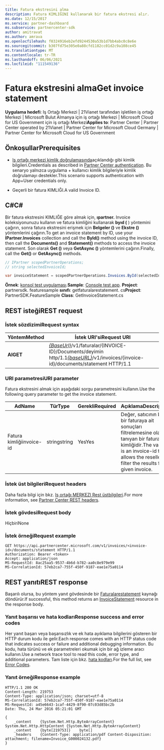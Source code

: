 ```yaml
---
title: Fatura ekstresini alma
description: Fatura KIMLIĞINI kullanarak bir fatura ekstresi alır.
ms.date: 12/15/2017
ms.service: partner-dashboard
ms.subservice: partnercenter-sdk
author: amitravat
ms.author: amrava
ms.openlocfilehash: f0324916eb2efd9244530a53b1d7bb4abc0c8e6e
ms.sourcegitcommit: b307fd75e305e0a88cfd1182cc01d2c9a108ce45
ms.translationtype: MT
ms.contentlocale: tr-TR
ms.lasthandoff: 06/06/2021
ms.locfileid: "111549136"
---
```

# <a name="get-invoice-statement"></a><span data-ttu-id="34087-103">Fatura ekstresini alma</span><span class="sxs-lookup"><span data-stu-id="34087-103">Get invoice statement</span></span>

<span data-ttu-id="34087-104">**Uygulama hedefi**: Iş Ortağı Merkezi | 21Vianet tarafından işletilen iş ortağı Merkezi | Microsoft Bulut Almanya için iş ortağı Merkezi | Microsoft Cloud for US Government için iş ortağı Merkezi</span><span class="sxs-lookup"><span data-stu-id="34087-104">**Applies to**: Partner Center | Partner Center operated by 21Vianet | Partner Center for Microsoft Cloud Germany | Partner Center for Microsoft Cloud for US Government</span></span>

## <a name="prerequisites"></a><span data-ttu-id="34087-105">Önkoşullar</span><span class="sxs-lookup"><span data-stu-id="34087-105">Prerequisites</span></span>

- <span data-ttu-id="34087-106">[Iş ortağı merkezi kimlik doğrulamasında](partner-center-authentication.md)açıklandığı gibi kimlik bilgileri.</span><span class="sxs-lookup"><span data-stu-id="34087-106">Credentials as described in [Partner Center authentication](partner-center-authentication.md).</span></span> <span data-ttu-id="34087-107">Bu senaryo yalnızca uygulama + kullanıcı kimlik bilgileriyle kimlik doğrulamayı destekler.</span><span class="sxs-lookup"><span data-stu-id="34087-107">This scenario supports authentication with App+User credentials only.</span></span>

- <span data-ttu-id="34087-108">Geçerli bir fatura KIMLIĞI.</span><span class="sxs-lookup"><span data-stu-id="34087-108">A valid Invoice ID.</span></span>

## <a name="c"></a><span data-ttu-id="34087-109">C\#</span><span class="sxs-lookup"><span data-stu-id="34087-109">C\#</span></span>

<span data-ttu-id="34087-110">Bir fatura ekstresini KIMLIĞE göre almak için, **ıpartner.** Invoice koleksiyonunuzu kullanın ve fatura kimliğini kullanarak **byıd (** ) yöntemini çağırın, sonra fatura ekstresini erişmek için **Belgeler ()** ve **Ekstre ()** yöntemlerini çağırın.</span><span class="sxs-lookup"><span data-stu-id="34087-110">To get an invoice statement by ID, use your **IPartner.Invoices** collection and call the **ById()** method using the invoice ID, then call the **Documents()** and **Statement()** methods to access the invoice statement.</span></span> <span data-ttu-id="34087-111">Son olarak **Get ()** veya **GetAsync ()** yöntemlerini çağırın.</span><span class="sxs-lookup"><span data-stu-id="34087-111">Finally, call the **Get()** or **GetAsync()** methods.</span></span>

``` csharp
// IPartner scopedPartnerOperations;
// string selectedInvoiceId;

var invoiceStatement = scopedPartnerOperations.Invoices.ById(selectedInvoiceId).Documents.Statement.Get();
```

<span data-ttu-id="34087-112">**Örnek**: [konsol test uygulaması](console-test-app.md).</span><span class="sxs-lookup"><span data-stu-id="34087-112">**Sample**: [Console test app](console-test-app.md).</span></span> <span data-ttu-id="34087-113">**Project**: partnersdk. featuresample **sınıfı**: getfaturalarestatement. cs</span><span class="sxs-lookup"><span data-stu-id="34087-113">**Project**: PartnerSDK.FeatureSample **Class**: GetInvoiceStatement.cs</span></span>

## <a name="rest-request"></a><span data-ttu-id="34087-114">REST isteği</span><span class="sxs-lookup"><span data-stu-id="34087-114">REST request</span></span>

### <a name="request-syntax"></a><span data-ttu-id="34087-115">İstek sözdizimi</span><span class="sxs-lookup"><span data-stu-id="34087-115">Request syntax</span></span>

| <span data-ttu-id="34087-116">Yöntem</span><span class="sxs-lookup"><span data-stu-id="34087-116">Method</span></span>  | <span data-ttu-id="34087-117">İstek URI'si</span><span class="sxs-lookup"><span data-stu-id="34087-117">Request URI</span></span>                                                                                       |
|---------|---------------------------------------------------------------------------------------------------|
| <span data-ttu-id="34087-118">**Al**</span><span class="sxs-lookup"><span data-stu-id="34087-118">**GET**</span></span> | <span data-ttu-id="34087-119">[*{BaseUrl}*](partner-center-rest-urls.md)/v1/faturalar/{INVOICE-ID}/Documents/deyimin http/1.1</span><span class="sxs-lookup"><span data-stu-id="34087-119">[*{baseURL}*](partner-center-rest-urls.md)/v1/invoices/{invoice-id}/documents/statement HTTP/1.1</span></span>  |

### <a name="uri-parameter"></a><span data-ttu-id="34087-120">URI parametresi</span><span class="sxs-lookup"><span data-stu-id="34087-120">URI parameter</span></span>

<span data-ttu-id="34087-121">Fatura ekstresini almak için aşağıdaki sorgu parametresini kullanın.</span><span class="sxs-lookup"><span data-stu-id="34087-121">Use the following query parameter to get the invoice statement.</span></span>

| <span data-ttu-id="34087-122">Ad</span><span class="sxs-lookup"><span data-stu-id="34087-122">Name</span></span>       | <span data-ttu-id="34087-123">Tür</span><span class="sxs-lookup"><span data-stu-id="34087-123">Type</span></span>       | <span data-ttu-id="34087-124">Gerekli</span><span class="sxs-lookup"><span data-stu-id="34087-124">Required</span></span> | <span data-ttu-id="34087-125">Açıklama</span><span class="sxs-lookup"><span data-stu-id="34087-125">Description</span></span>                                                                                        |
|------------|------------|----------|----------------------------------------------------------------------------------------------------|
| <span data-ttu-id="34087-126">Fatura kimliği</span><span class="sxs-lookup"><span data-stu-id="34087-126">invoice-id</span></span> | <span data-ttu-id="34087-127">string</span><span class="sxs-lookup"><span data-stu-id="34087-127">string</span></span>     | <span data-ttu-id="34087-128">Yes</span><span class="sxs-lookup"><span data-stu-id="34087-128">Yes</span></span>      | <span data-ttu-id="34087-129">Değer, satıcının belirli bir faturaya ait sonuçları filtrelemesine olanak tanıyan bir fatura kimliğidir.</span><span class="sxs-lookup"><span data-stu-id="34087-129">The value is an invoice-id that allows the reseller to filter the results for a given invoice.</span></span> |

### <a name="request-headers"></a><span data-ttu-id="34087-130">İstek üst bilgileri</span><span class="sxs-lookup"><span data-stu-id="34087-130">Request headers</span></span>

<span data-ttu-id="34087-131">Daha fazla bilgi için bkz. [Iş ortağı MERKEZI Rest üstbilgileri](headers.md).</span><span class="sxs-lookup"><span data-stu-id="34087-131">For more information, see [Partner Center REST headers](headers.md).</span></span>

### <a name="request-body"></a><span data-ttu-id="34087-132">İstek gövdesi</span><span class="sxs-lookup"><span data-stu-id="34087-132">Request body</span></span>

<span data-ttu-id="34087-133">Hiçbiri</span><span class="sxs-lookup"><span data-stu-id="34087-133">None</span></span>

### <a name="request-example"></a><span data-ttu-id="34087-134">İstek örneği</span><span class="sxs-lookup"><span data-stu-id="34087-134">Request example</span></span>

```http
GET https://api.partnercenter.microsoft.com/v1/invoices/<invoice-id>/documents/statement HTTP/1.1
Authorization: Bearer <token>
Accept: application/json
MS-RequestId: 8ac25aa5-9537-4b6d-b782-aa0c8e979e99
MS-CorrelationId: 57eb2ca7-755f-450f-9187-eae1e75a0114
```

## <a name="rest-response"></a><span data-ttu-id="34087-135">REST yanıtı</span><span class="sxs-lookup"><span data-stu-id="34087-135">REST response</span></span>

<span data-ttu-id="34087-136">Başarılı olursa, bu yöntem yanıt gövdesinde bir [Faturalarestatement](invoice-resources.md#invoicestatement) kaynağı döndürür.</span><span class="sxs-lookup"><span data-stu-id="34087-136">If successful, this method returns an [InvoiceStatement](invoice-resources.md#invoicestatement) resource in the response body.</span></span>

### <a name="response-success-and-error-codes"></a><span data-ttu-id="34087-137">Yanıt başarısı ve hata kodları</span><span class="sxs-lookup"><span data-stu-id="34087-137">Response success and error codes</span></span>

<span data-ttu-id="34087-138">Her yanıt başarı veya başarısızlık ve ek hata ayıklama bilgilerini gösteren bir HTTP durum kodu ile gelir.</span><span class="sxs-lookup"><span data-stu-id="34087-138">Each response comes with an HTTP status code that indicates success or failure and additional debugging information.</span></span> <span data-ttu-id="34087-139">Bu kodu, hata türünü ve ek parametreleri okumak için bir ağ izleme aracı kullanın.</span><span class="sxs-lookup"><span data-stu-id="34087-139">Use a network trace tool to read this code, error type, and additional parameters.</span></span> <span data-ttu-id="34087-140">Tam liste için bkz. [hata kodları](error-codes.md).</span><span class="sxs-lookup"><span data-stu-id="34087-140">For the full list, see [Error Codes](error-codes.md).</span></span>

### <a name="response-example"></a><span data-ttu-id="34087-141">Yanıt örneği</span><span class="sxs-lookup"><span data-stu-id="34087-141">Response example</span></span>

```http
HTTP/1.1 200 OK
Content-Length: 219753
Content-Type: application/json; charset=utf-8
MS-CorrelationId: 57eb2ca7-755f-450f-9187-eae1e75a0114
MS-RequestId: a45e6643-1caf-4429-8f90-07c03d85bc2b
Date: Thu, 24 Mar 2016 05:21:01 GMT

{
    _content    {System.Net.Http.ByteArrayContent}    System.Net.Http.HttpContent {System.Net.Http.ByteArrayContent}
    _content    {byte[219753]}    byte[]
    _headers    {Content-Type: application/pdf Content-Disposition: attachment; filename=Invoice_G000024132.pdf}
}
```
